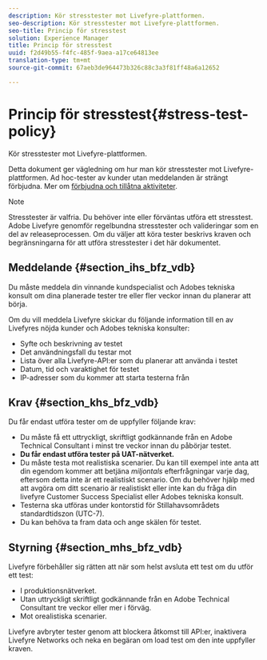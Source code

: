 ```yaml
---
description: Kör stresstester mot Livefyre-plattformen.
seo-description: Kör stresstester mot Livefyre-plattformen.
seo-title: Princip för stresstest
solution: Experience Manager
title: Princip för stresstest
uuid: f2d49b55-f4fc-485f-9aea-a17ce64813ee
translation-type: tm+mt
source-git-commit: 67aeb3de964473b326c88c3a3f81ff48a6a12652

---
```



# Princip för stresstest{#stress-test-policy}

Kör stresstester mot Livefyre-plattformen.

Detta dokument ger vägledning om hur man kör stresstester mot Livefyre-plattformen. Ad hoc-tester av kunder utan meddelanden är strängt förbjudna. Mer om [förbjudna och tillåtna aktiviteter](#c_stress_test_policy/section_mhs_bfz_vdb).

>[!NOTE]
>
>Stresstester är valfria. Du behöver inte eller förväntas utföra ett stresstest. Adobe Livefyre genomför regelbundna stresstester och valideringar som en del av releaseprocessen. Om du väljer att köra tester beskrivs kraven och begränsningarna för att utföra stresstester i det här dokumentet.

## Meddelande {#section_ihs_bfz_vdb}

Du måste meddela din vinnande kundspecialist och Adobes tekniska konsult om dina planerade tester tre eller fler veckor innan du planerar att börja.

Om du vill meddela Livefyre skickar du följande information till en av Livefyres nöjda kunder och Adobes tekniska konsulter:

* Syfte och beskrivning av testet
* Det användningsfall du testar mot
* Lista över alla Livefyre-API:er som du planerar att använda i testet
* Datum, tid och varaktighet för testet
* IP-adresser som du kommer att starta testerna från

## Krav {#section_khs_bfz_vdb}

Du får endast utföra tester om de uppfyller följande krav:

* Du måste få ett uttryckligt, skriftligt godkännande från en Adobe Technical Consultant i minst tre veckor innan du påbörjar testet.
* **Du får endast utföra tester på UAT-nätverket.**
* Du måste testa mot realistiska scenarier. Du kan till exempel inte anta att din egendom kommer att betjäna *miljontals* efterfrågningar varje dag, eftersom detta inte är ett realistiskt scenario. Om du behöver hjälp med att avgöra om ditt scenario är realistiskt eller inte kan du fråga din livefyre Customer Success Specialist eller Adobes tekniska konsult.
* Testerna ska utföras under kontorstid för Stillahavsområdets standardtidszon \(UTC-7\).
* Du kan behöva ta fram data och ange skälen för testet.

## Styrning {#section_mhs_bfz_vdb}

Livefyre förbehåller sig rätten att när som helst avsluta ett test om du utför ett test:

* I produktionsnätverket.
* Utan uttryckligt skriftligt godkännande från en Adobe Technical Consultant tre veckor eller mer i förväg.
* Mot orealistiska scenarier.

Livefyre avbryter tester genom att blockera åtkomst till API:er, inaktivera Livefyre Networks och neka en begäran om load test om den inte uppfyller kraven.
